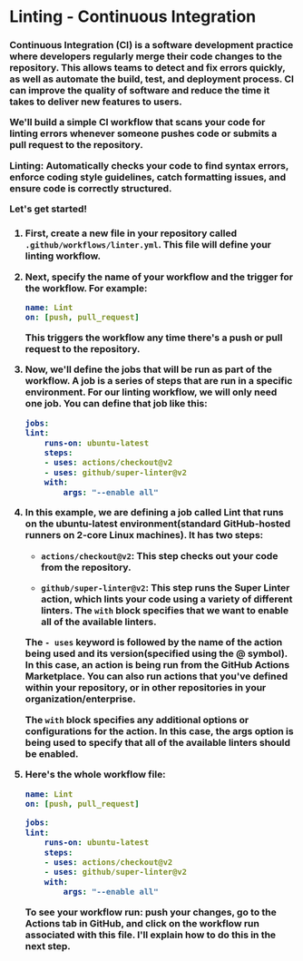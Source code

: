 <h1>Linting - Continuous Integration</h1>

<h3>Continuous Integration (CI) is a software development practice where developers regularly merge their code changes to the repository. This allows teams to detect and fix errors quickly, as well as automate the build, test, and deployment process. CI can improve the quality of software and reduce the time it takes to deliver new features to users.

We'll build a simple CI workflow that scans your code for linting errors whenever someone pushes code or submits a pull request to the repository.

**Linting:** Automatically checks your code to find syntax errors, enforce coding style guidelines, catch formatting issues, and ensure code is correctly structured.

Let's get started!
</h3>

<h3>

1. First, create a new file in your repository called `.github/workflows/linter.yml`. This file will define your linting workflow.

2. Next, specify the name of your workflow and the trigger for the workflow. For example:
    ```yml
    name: Lint
    on: [push, pull_request]
    ```
    This triggers the workflow any time there's a push or pull request to the repository.

3. Now, we'll define the jobs that will be run as part of the workflow. A job is a series of steps that are run in a specific environment. For our linting workflow, we will only need one job. You can define that job like this:

    ```yml
    jobs:
    lint:
        runs-on: ubuntu-latest
        steps:
        - uses: actions/checkout@v2
        - uses: github/super-linter@v2
        with:
            args: "--enable all"
    ```

4. 
    In this example, we are defining a job called Lint that runs on the ubuntu-latest environment(standard GitHub-hosted runners on 2-core Linux machines). It has two steps:
    - `actions/checkout@v2`: This step checks out your code from the repository.

    - `github/super-linter@v2`: This step runs the Super Linter action, which lints your code using a variety of different linters. The `with` block specifies that we want to enable all of the available linters.

    The `- uses` keyword is followed by the name of the action being used and its version(specified using the @ symbol). In this case, an action is being run from the GitHub Actions Marketplace. You can also run actions that you've defined within your repository, or in other repositories in your organization/enterprise.

    The `with` block specifies any additional options or configurations for the action. In this case, the args option is being used to specify that all of the available linters should be enabled.

5. Here's the whole workflow file:

    ```yml
    name: Lint
    on: [push, pull_request]

    jobs:
    lint:
        runs-on: ubuntu-latest
        steps:
        - uses: actions/checkout@v2
        - uses: github/super-linter@v2
        with:
            args: "--enable all"
    ```
    To see your workflow run: push your changes, go to the Actions tab in GitHub, and click on the workflow run associated with this file. I'll explain how to do this in the next step.

<br/><br/><br/>